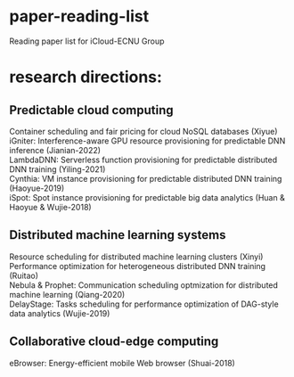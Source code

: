 # paper-reading-list
Reading paper list for iCloud-ECNU Group

# research directions:
## Predictable cloud computing
Container scheduling and fair pricing for cloud NoSQL databases (Xiyue)  
iGniter: Interference-aware GPU resource provisioning for predictable DNN inference (Jianian-2022)  
LambdaDNN: Serverless function provisioning for predictable distributed DNN training (Yiling-2021)  
Cynthia: VM instance provisioning for predictable distributed DNN training (Haoyue-2019)  
iSpot: Spot instance provisioning for predictable big data analytics (Huan & Haoyue & Wujie-2018)  

## Distributed machine learning systems
Resource scheduling for distributed machine learning clusters (Xinyi)  
Performance optimization for heterogeneous distributed DNN training (Ruitao)  
Nebula & Prophet: Communication scheduling optmization for distributed machine learning (Qiang-2020)  
DelayStage: Tasks scheduling for performance optimization of DAG-style data analytics (Wujie-2019)  

## Collaborative cloud-edge computing
eBrowser: Energy-efficient mobile Web browser (Shuai-2018)  
